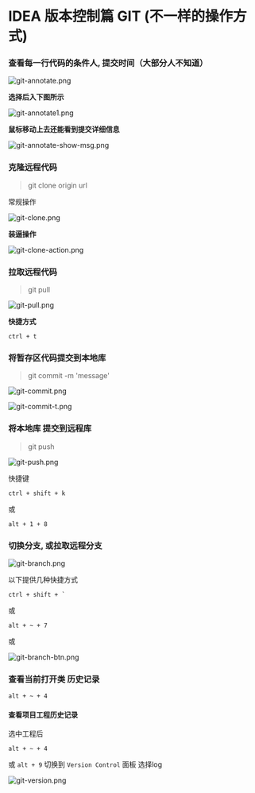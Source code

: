 # IDEA 版本控制篇 GIT (不一样的操作方式)

### 查看每一行代码的条件人, 提交时间（大部分人不知道）



![git-annotate.png](http://193.112.98.8/atomImg/git/git-annotate.png)

**选择后入下图所示**

![git-annotate1.png](http://193.112.98.8/atomImg/git/git-annotate1.png)

**鼠标移动上去还能看到提交详细信息**

![git-annotate-show-msg.png](http://193.112.98.8/atomImg/git/git-annotate-show-msg.png)


### 克隆远程代码

> git clone origin url

常规操作

![git-clone.png](http://193.112.98.8/atomImg/git/git-clone.png)



**装逼操作** 

![git-clone-action.png](http://193.112.98.8/atomImg/git/git-clone-action.png)



### 拉取远程代码

> git pull 

![git-pull.png](http://193.112.98.8/atomImg/git/git-pull.png)



**快捷方式**

```
ctrl + t
```



### 将暂存区代码提交到本地库

> git commit -m 'message'

![git-commit.png](http://193.112.98.8/atomImg/git/git-commit.png)

![git-commit-t.png](http://193.112.98.8/atomImg/git/git-commit-t.png)

### 将本地库 提交到远程库 

> git push

![git-push.png](http://193.112.98.8/atomImg/git/git-push.png)



快捷键 

```
ctrl + shift + k
```

或

```
alt + 1 + 8
```



### 切换分支, 或拉取远程分支

![git-branch.png](http://193.112.98.8/atomImg/git/git-branch.png)

以下提供几种快捷方式

```
ctrl + shift + `
```

或

```
alt + ~ + 7
```

或

![git-branch-btn.png](http://193.112.98.8/atomImg/git/git-branch-btn.png)

###  查看当前打开类 历史记录

```
alt + ~ + 4
```



#### 查看项目工程历史记录

选中工程后

```
alt + ~ + 4
```

或 `alt + 9` 切换到 `Version Control` 面板 选择log

![git-version.png](http://193.112.98.8/atomImg/git/git-version.png)

